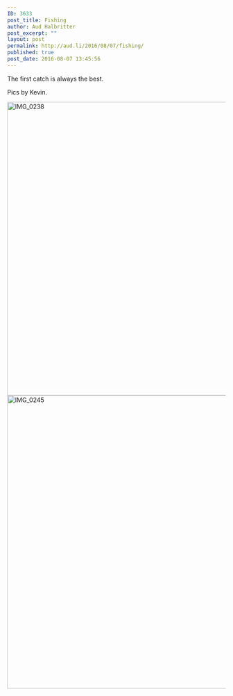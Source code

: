 ```yaml
---
ID: 3633
post_title: Fishing
author: Aud Halbritter
post_excerpt: ""
layout: post
permalink: http://aud.li/2016/08/07/fishing/
published: true
post_date: 2016-08-07 13:45:56
---
```

The first catch is always the best.

Pics by Kevin.

<a href="http://aud.li/wp-content/uploads/2016/08/IMG_0238.jpeg"><img class="alignnone size-large wp-image-3634" src="http://aud.li/wp-content/uploads/2016/08/IMG_0238-1024x768.jpeg" alt="IMG_0238" width="900" height="675" /></a> <a href="http://aud.li/wp-content/uploads/2016/08/IMG_0245.jpeg"><img class="alignnone size-large wp-image-3635" src="http://aud.li/wp-content/uploads/2016/08/IMG_0245-1024x768.jpeg" alt="IMG_0245" width="900" height="675" /></a>

&nbsp;